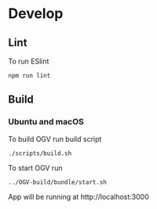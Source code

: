 # Develop

## Lint
To run ESlint 
```
npm run lint 
```

## Build
### Ubuntu and macOS
To build OGV run build script 
```
./scripts/build.sh
```
To start OGV run 
```
../OGV-build/bundle/start.sh
```
App will be running at http://localhost:3000